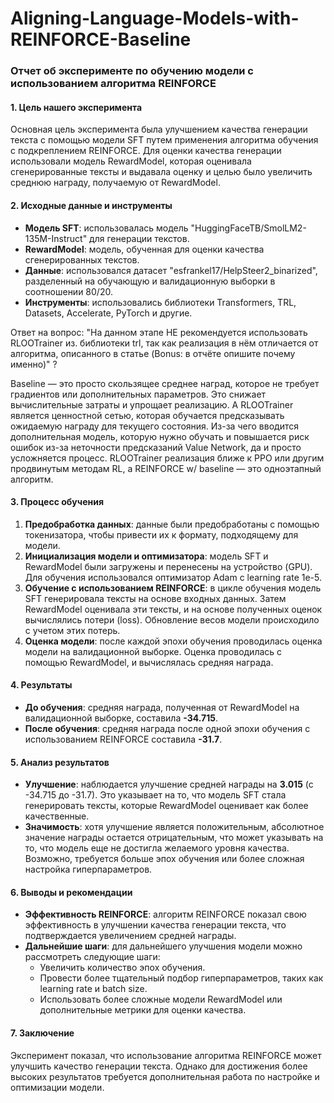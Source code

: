 # Aligning-Language-Models-with-REINFORCE-Baseline

### Отчет об эксперименте по обучению модели с использованием алгоритма REINFORCE

#### 1. **Цель нашего эксперимента**
Основная цель эксперимента была улучшением качества генерации текста с помощью модели SFT путем применения алгоритма обучения с подкреплением REINFORCE. Для оценки качества генерации использовали модель RewardModel, которая оценивала сгенерированные тексты и выдавала оценку и целью было увеличить среднюю награду, получаемую от RewardModel.

#### 2. **Исходные данные и инструменты**
- **Модель SFT**: использовалась модель "HuggingFaceTB/SmolLM2-135M-Instruct" для генерации текстов.
- **RewardModel**: модель, обученная для оценки качества сгенерированных текстов.
- **Данные**: использовался датасет "esfrankel17/HelpSteer2_binarized", разделенный на обучающую и валидационную выборки в соотношении 80/20.
- **Инструменты**: использовались библиотеки Transformers, TRL, Datasets, Accelerate, PyTorch и другие.
  
Ответ на вопрос: "На данном этапе НЕ рекомендуется использовать RLOOTrainer из. библиотеки trl, так как реализация в нём отличается от алгоритма, описанного в статье (Bonus: в отчёте опишите почему именно)" ?

Baseline — это просто скользящее среднее наград, которое не требует градиентов или дополнительных параметров. Это снижает вычислительные затраты и упрощает реализацию. А RLOOTrainer является ценностной сетью, которая обучается предсказывать ожидаемую награду для текущего состояния. Из-за чего вводится дополнительная модель, которую нужно обучать и повышается риск ошибок из-за неточности предсказаний Value Network, да и просто усложняется процесс. RLOOTrainer реализация ближе к PPO или другим продвинутым методам RL, а REINFORCE w/ baseline — это одноэтапный алгоритм.

#### 3. **Процесс обучения**
1. **Предобработка данных**: данные были предобработаны с помощью токенизатора, чтобы привести их к формату, подходящему для модели.
2. **Инициализация модели и оптимизатора**: модель SFT и RewardModel были загружены и перенесены на устройство (GPU). Для обучения использовался оптимизатор Adam с learning rate 1e-5.
3. **Обучение с использованием REINFORCE**: в цикле обучения модель SFT генерировала тексты на основе входных данных. Затем RewardModel оценивала эти тексты, и на основе полученных оценок вычислялись потери (loss). Обновление весов модели происходило с учетом этих потерь.
4. **Оценка модели**: после каждой эпохи обучения проводилась оценка модели на валидационной выборке. Оценка проводилась с помощью RewardModel, и вычислялась средняя награда.

#### 4. **Результаты**
- **До обучения**: средняя награда, полученная от RewardModel на валидационной выборке, составила **-34.715**.
- **После обучения**: средняя награда после одной эпохи обучения с использованием REINFORCE составила **-31.7**.

#### 5. **Анализ результатов**
- **Улучшение**: наблюдается улучшение средней награды на **3.015** (с -34.715 до -31.7). Это указывает на то, что модель SFT стала генерировать тексты, которые RewardModel оценивает как более качественные.
- **Значимость**: хотя улучшение является положительным, абсолютное значение награды остается отрицательным, что может указывать на то, что модель еще не достигла желаемого уровня качества. Возможно, требуется больше эпох обучения или более сложная настройка гиперпараметров.

#### 6. **Выводы и рекомендации**
- **Эффективность REINFORCE**: алгоритм REINFORCE показал свою эффективность в улучшении качества генерации текста, что подтверждается увеличением средней награды.
- **Дальнейшие шаги**: для дальнейшего улучшения модели можно рассмотреть следующие шаги:
  - Увеличить количество эпох обучения.
  - Провести более тщательный подбор гиперпараметров, таких как learning rate и batch size.
  - Использовать более сложные модели RewardModel или дополнительные метрики для оценки качества.

#### 7. **Заключение**
Эксперимент показал, что использование алгоритма REINFORCE может улучшить качество генерации текста. Однако для достижения более высоких результатов требуется дополнительная работа по настройке и оптимизации модели.
